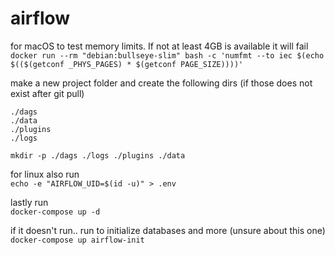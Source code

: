 # airflow
for macOS to test memory limits. If not at least 4GB is available it will fail  
`docker run --rm "debian:bullseye-slim" bash -c 'numfmt --to iec $(echo $(($(getconf _PHYS_PAGES) * $(getconf PAGE_SIZE))))'`


make a new project folder and create the following dirs (if those does not exist after git pull)  
```
./dags
./data
./plugins
./logs
```
   
`mkdir -p ./dags ./logs ./plugins ./data`  

for linux also run  
`echo -e "AIRFLOW_UID=$(id -u)" > .env`

lastly run  
`docker-compose up -d`

if it doesn't run.. 
run to initialize databases and more (unsure about this one)    
`docker-compose up airflow-init`